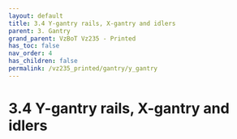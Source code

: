 ```yaml
---
layout: default
title: 3.4 Y-gantry rails, X-gantry and idlers
parent: 3. Gantry
grand_parent: VzBoT Vz235 - Printed 
has_toc: false
nav_order: 4
has_children: false
permalink: /vz235_printed/gantry/y_gantry
---
```


# 3.4 Y-gantry rails, X-gantry and idlers